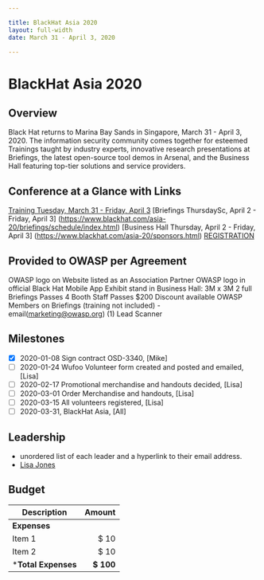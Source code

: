 ```yaml
---

title: BlackHat Asia 2020
layout: full-width
date: March 31 - April 3, 2020

---
```


# BlackHat Asia 2020

## Overview

Black Hat returns to Marina Bay Sands in Singapore, March 31 - April 3, 2020. The information security community comes together for esteemed Trainings taught by industry experts, innovative research presentations at Briefings, the latest open-source tool demos in Arsenal, and the Business Hall featuring top-tier solutions and service providers.

## Conference at a Glance with Links

[Training Tuesday, March 31 - Friday, April 3](https://www.blackhat.com/asia-20/training/schedule/index.html)
[Briefings ThursdaySc, April 2 - Friday, April 3] (https://www.blackhat.com/asia-20/briefings/schedule/index.html)
[Business Hall Thursday, April 2 - Friday, April 3] (https://www.blackhat.com/asia-20/sponsors.html)
[REGISTRATION](https://blackhat.informatech.com/asia/2020/?)


## Provided to OWASP per Agreement

OWASP logo on Website listed as an Association Partner
OWASP logo in official Black Hat Mobile App
Exhibit stand in Business Hall: 3M x 3M
2 full Briefings Passes
4 Booth Staff Passes
$200 Discount available OWASP Members on Briefings (training not included) - email(marketing@owasp.org)
(1) Lead Scanner

## Milestones

* [x] 2020-01-08 Sign contract OSD-3340, [Mike]
* [ ] 2020-01-24 Wufoo Volunteer form created and posted and emailed, [Lisa]
* [ ] 2020-02-17 Promotional merchandise and handouts decided, [Lisa]
* [ ] 2020-03-01 Order Merchandise and handouts, [Lisa]
* [ ] 2020-03-15 All volunteers registered, [Lisa] 
* [ ] 2020-03-31, BlackHat Asia, [All]

## Leadership

* unordered list of each leader and a hyperlink to their email address.
* [Lisa Jones](mailto:lisa.jones@owasp.com?subject=Blackhat%20Asia)

## Budget

Description            | Amount
--------------         | ----:
**Expenses**           | 
Item 1                 | $ 10
Item 2                 | $ 10 
***Total Expenses**    | **$ 100**
